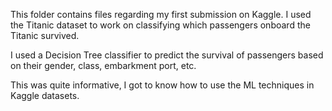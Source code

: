 This folder contains files regarding my first submission on Kaggle.
I used the Titanic dataset to work on classifying which passengers onboard the Titanic survived.

I used a Decision Tree classifier to predict the survival of passengers based on their gender, class, embarkment port, etc.

This was quite informative, I got to know how to use the ML techniques in Kaggle datasets.

